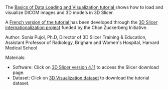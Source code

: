 

The <a href="https://spujol.github.io/SlicerVisualizationTutorial/SlicerVisualizationTutorial_SoniaPujol.pdf" target="_blank"> Basics of Data Loading and Visualization tutorial </a>  shows how to load and visualize DICOM images and 3D models in 3D Slicer.

A <a href="https://github.com/spujol/SlicerVisualizationTutorial/SlicerVisualizationTutorial_SoniaPujol-Frenchversion.pdf" target="_blank"> French version of the tutorial  </a> has been developed through the [3D Slicer internationalization project](https://chanzuckerberg.com/eoss/proposals/3d-slicer-in-my-language-internationalization-and-usability-improvements/) funded by the Chan Zuckerberg Initiative. 

Author:
Sonia Pujol, Ph.D, Director of 3D Slicer Training & Education, Assistant Professor of Radiology, Brigham and Women's Hospital, Harvard Medical School


Materials:
* Software: Click on [3D Slicer version 4.11](https://download.slicer.org/) to access the Slicer download page.
* Dataset: Click on [3D Visualization dataset](https://www.dropbox.com/s/03emcqnlec4t2s5/3DVisualizationDataset.zip?dl=1) to download the tutorial dataset.

